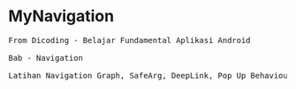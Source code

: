 # MyNavigation

<pre>
From Dicoding - Belajar Fundamental Aplikasi Android 

Bab - Navigation

Latihan Navigation Graph, SafeArg, DeepLink, Pop Up Behaviour, dan Animation
</pre>
